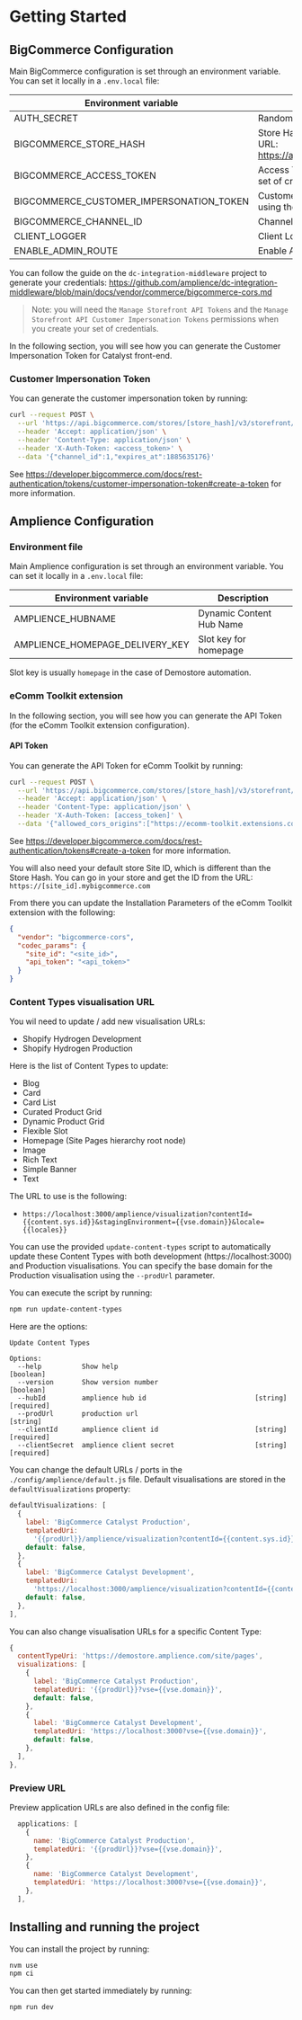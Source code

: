 # Getting Started

## BigCommerce Configuration

Main BigCommerce configuration is set through an environment variable. You can set it locally in a `.env.local` file:

| Environment variable                     | Description                                                                                                     |
| ---------------------------------------- | --------------------------------------------------------------------------------------------------------------- |
| AUTH_SECRET                              | Random string                                                                                                   |
| BIGCOMMERCE_STORE_HASH                   | Store Hash, that you can find in the API path or admin URL: https://api.bigcommerce.com/stores/[store_hash]/v3/ |
| BIGCOMMERCE_ACCESS_TOKEN                 | Access Token, that you can get when creating a new set of credentials                                           |
| BIGCOMMERCE_CUSTOMER_IMPERSONATION_TOKEN | Customer Impersonation Token, to be generated using the access token from the API credentials                   |
| BIGCOMMERCE_CHANNEL_ID                   | Channell ID, default to 1                                                                                       |
| CLIENT_LOGGER                            | Client Logger, default to false                                                                                 |
| ENABLE_ADMIN_ROUTE                       | Enable Admin Route, default to true                                                                             |

You can follow the guide on the `dc-integration-middleware` project to generate your credentials: https://github.com/amplience/dc-integration-middleware/blob/main/docs/vendor/commerce/bigcommerce-cors.md

> Note: you will need the `Manage Storefront API Tokens` and the `Manage Storefront API Customer Impersonation Tokens` permissions when you create your set of credentials.

In the following section, you will see how you can generate the Customer Impersonation Token for Catalyst front-end.

### Customer Impersonation Token

You can generate the customer impersonation token by running:

```bash
curl --request POST \
  --url 'https://api.bigcommerce.com/stores/[store_hash]/v3/storefront/api-token-customer-impersonation' \
  --header 'Accept: application/json' \
  --header 'Content-Type: application/json' \
  --header 'X-Auth-Token: <access_token>' \
  --data '{"channel_id":1,"expires_at":1885635176}'
```

See https://developer.bigcommerce.com/docs/rest-authentication/tokens/customer-impersonation-token#create-a-token for more information.

## Amplience Configuration

### Environment file

Main Amplience configuration is set through an environment variable. You can set it locally in a `.env.local` file:

| Environment variable            | Description              |
| ------------------------------- | ------------------------ |
| AMPLIENCE_HUBNAME               | Dynamic Content Hub Name |
| AMPLIENCE_HOMEPAGE_DELIVERY_KEY | Slot key for homepage    |

Slot key is usually `homepage` in the case of Demostore automation.

### eComm Toolkit extension

In the following section, you will see how you can generate the API Token (for the eComm Toolkit extension configuration).

#### API Token

You can generate the API Token for eComm Toolkit by running:

```bash
curl --request POST \
  --url 'https://api.bigcommerce.com/stores/[store_hash]/v3/storefront/api-token' \
  --header 'Accept: application/json' \
  --header 'Content-Type: application/json' \
  --header 'X-Auth-Token: [access_token]' \
  --data '{"allowed_cors_origins":["https://ecomm-toolkit.extensions.content.amplience.net", "https://localhost:3000"],"channel_id":1,"expires_at":1885635176}'
```

See https://developer.bigcommerce.com/docs/rest-authentication/tokens#create-a-token for more information.

You will also need your default store Site ID, which is different than the Store Hash.
You can go in your store and get the ID from the URL: `https://[site_id].mybigcommerce.com`

From there you can update the Installation Parameters of the eComm Toolkit extension with the following:

```json
{
  "vendor": "bigcommerce-cors",
  "codec_params": {
    "site_id": "<site_id>",
    "api_token": "<api_token>"
  }
}
```

### Content Types visualisation URL

You wil need to update / add new visualisation URLs:

- Shopify Hydrogen Development
- Shopify Hydrogen Production

Here is the list of Content Types to update:

- Blog
- Card
- Card List
- Curated Product Grid
- Dynamic Product Grid
- Flexible Slot
- Homepage (Site Pages hierarchy root node)
- Image
- Rich Text
- Simple Banner
- Text

The URL to use is the following:

- `https://localhost:3000/amplience/visualization?contentId={{content.sys.id}}&stagingEnvironment={{vse.domain}}&locale={{locales}}`

You can use the provided `update-content-types` script to automatically update these Content Types with both development (https://localhost:3000) and Production visualisations. You can specify the base domain for the Production visualisation using the `--prodUrl` parameter.

You can execute the script by running:

```bash
npm run update-content-types
```

Here are the options:

```
Update Content Types

Options:
  --help          Show help                                            [boolean]
  --version       Show version number                                  [boolean]
  --hubId         amplience hub id                           [string] [required]
  --prodUrl       production url                                        [string]
  --clientId      amplience client id                        [string] [required]
  --clientSecret  amplience client secret                    [string] [required]
```

You can change the default URLs / ports in the `./config/amplience/default.js` file.
Default visualisations are stored in the `defaultVisualizations` property:

```js
defaultVisualizations: [
  {
    label: 'BigCommerce Catalyst Production',
    templatedUri:
      '{{prodUrl}}/amplience/visualization?contentId={{content.sys.id}}&stagingEnvironment={{vse.domain}}&locale={{locales}}',
    default: false,
  },
  {
    label: 'BigCommerce Catalyst Development',
    templatedUri:
      'https://localhost:3000/amplience/visualization?contentId={{content.sys.id}}&stagingEnvironment={{vse.domain}}&locale={{locales}}',
    default: false,
  },
],
```

You can also change visualisation URLs for a specific Content Type:

```js
{
  contentTypeUri: 'https://demostore.amplience.com/site/pages',
  visualizations: [
    {
      label: 'BigCommerce Catalyst Production',
      templatedUri: '{{prodUrl}}?vse={{vse.domain}}',
      default: false,
    },
    {
      label: 'BigCommerce Catalyst Development',
      templatedUri: 'https://localhost:3000?vse={{vse.domain}}',
      default: false,
    },
  ],
},
```

### Preview URL

Preview application URLs are also defined in the config file:

```js
  applications: [
    {
      name: 'BigCommerce Catalyst Production',
      templatedUri: '{{prodUrl}}?vse={{vse.domain}}',
    },
    {
      name: 'BigCommerce Catalyst Development',
      templatedUri: 'https://localhost:3000?vse={{vse.domain}}',
    },
  ],
```

## Installing and running the project

You can install the project by running:

```bash
nvm use
npm ci
```

You can then get started immediately by running:

```bash
npm run dev
```
